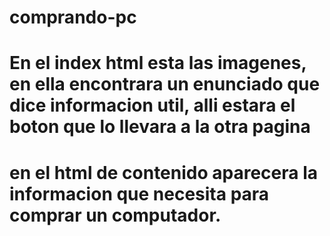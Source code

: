 # comprando-pc
# En el index html esta las imagenes, en ella encontrara un enunciado que dice informacion util, alli estara el boton que lo llevara a la otra pagina
# en el html de contenido aparecera la informacion que necesita para comprar un computador.
